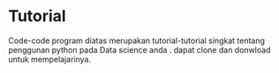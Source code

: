 # Tutorial
Code-code program diatas merupakan tutorial-tutorial singkat tentang penggunan python pada Data science anda . dapat clone dan donwload untuk mempelajarinya. 
